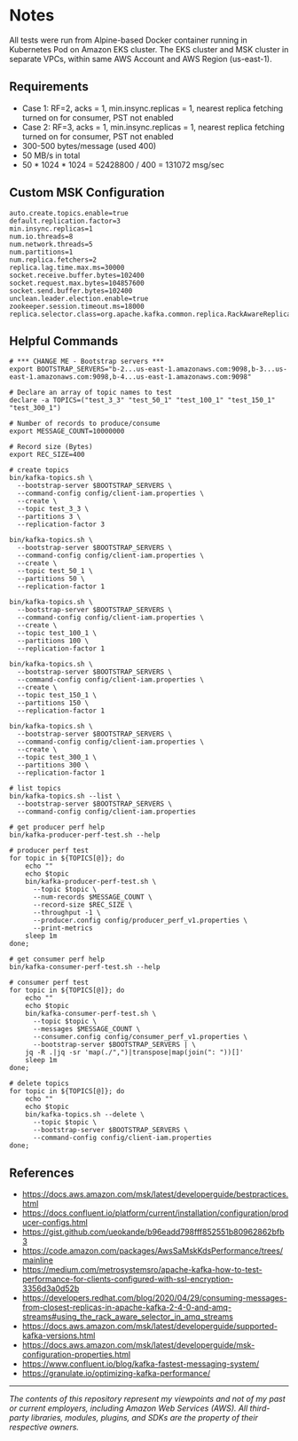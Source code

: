 # Notes

All tests were run from Alpine-based Docker container running in Kubernetes Pod on Amazon EKS cluster. The EKS cluster
and MSK cluster in separate VPCs, within same AWS Account and AWS Region (us-east-1).

## Requirements

- Case 1: RF=2, acks = 1, min.insync.replicas = 1, nearest replica fetching turned on for consumer, PST not enabled
- Case 2: RF=3, acks = 1, min.insync.replicas = 1, nearest replica fetching turned on for consumer, PST not enabled
- 300-500 bytes/message (used 400)
- 50 MB/s in total
- 50 * 1024 * 1024 = 52428800 / 400 = 131072 msg/sec

## Custom MSK Configuration

```properties
auto.create.topics.enable=true
default.replication.factor=3
min.insync.replicas=1
num.io.threads=8
num.network.threads=5
num.partitions=1
num.replica.fetchers=2
replica.lag.time.max.ms=30000
socket.receive.buffer.bytes=102400
socket.request.max.bytes=104857600
socket.send.buffer.bytes=102400
unclean.leader.election.enable=true
zookeeper.session.timeout.ms=18000
replica.selector.class=org.apache.kafka.common.replica.RackAwareReplicaSelector
```

## Helpful Commands

```shell
# *** CHANGE ME - Bootstrap servers ***
export BOOTSTRAP_SERVERS="b-2...us-east-1.amazonaws.com:9098,b-3...us-east-1.amazonaws.com:9098,b-4...us-east-1.amazonaws.com:9098"

# Declare an array of topic names to test
declare -a TOPICS=("test_3_3" "test_50_1" "test_100_1" "test_150_1" "test_300_1")

# Number of records to produce/consume
export MESSAGE_COUNT=10000000

# Record size (Bytes)
export REC_SIZE=400
```

```shell
# create topics
bin/kafka-topics.sh \
  --bootstrap-server $BOOTSTRAP_SERVERS \
  --command-config config/client-iam.properties \
  --create \
  --topic test_3_3 \
  --partitions 3 \
  --replication-factor 3

bin/kafka-topics.sh \
  --bootstrap-server $BOOTSTRAP_SERVERS \
  --command-config config/client-iam.properties \
  --create \
  --topic test_50_1 \
  --partitions 50 \
  --replication-factor 1

bin/kafka-topics.sh \
  --bootstrap-server $BOOTSTRAP_SERVERS \
  --command-config config/client-iam.properties \
  --create \
  --topic test_100_1 \
  --partitions 100 \
  --replication-factor 1

bin/kafka-topics.sh \
  --bootstrap-server $BOOTSTRAP_SERVERS \
  --command-config config/client-iam.properties \
  --create \
  --topic test_150_1 \
  --partitions 150 \
  --replication-factor 1

bin/kafka-topics.sh \
  --bootstrap-server $BOOTSTRAP_SERVERS \
  --command-config config/client-iam.properties \
  --create \
  --topic test_300_1 \
  --partitions 300 \
  --replication-factor 1
```

```shell
# list topics
bin/kafka-topics.sh --list \
  --bootstrap-server $BOOTSTRAP_SERVERS \
  --command-config config/client-iam.properties
```

```shell
# get producer perf help
bin/kafka-producer-perf-test.sh --help

# producer perf test
for topic in ${TOPICS[@]}; do
    echo ""
    echo $topic
    bin/kafka-producer-perf-test.sh \
      --topic $topic \
      --num-records $MESSAGE_COUNT \
      --record-size $REC_SIZE \
      --throughput -1 \
      --producer.config config/producer_perf_v1.properties \
      --print-metrics
    sleep 1m
done;
```

```shell
# get consumer perf help
bin/kafka-consumer-perf-test.sh --help

# consumer perf test
for topic in ${TOPICS[@]}; do
    echo ""
    echo $topic
    bin/kafka-consumer-perf-test.sh \
      --topic $topic \
      --messages $MESSAGE_COUNT \
      --consumer.config config/consumer_perf_v1.properties \
      --bootstrap-server $BOOTSTRAP_SERVERS | \
    jq -R .|jq -sr 'map(./",")|transpose|map(join(": "))[]'
    sleep 1m
done;
```

```shell
# delete topics
for topic in ${TOPICS[@]}; do
    echo ""
    echo $topic
    bin/kafka-topics.sh --delete \
      --topic $topic \
      --bootstrap-server $BOOTSTRAP_SERVERS \
      --command-config config/client-iam.properties
done;
```

## References

- <https://docs.aws.amazon.com/msk/latest/developerguide/bestpractices.html>
- <https://docs.confluent.io/platform/current/installation/configuration/producer-configs.html>
- <https://gist.github.com/ueokande/b96eadd798fff852551b80962862bfb3>
- <https://code.amazon.com/packages/AwsSaMskKdsPerformance/trees/mainline>
- <https://medium.com/metrosystemsro/apache-kafka-how-to-test-performance-for-clients-configured-with-ssl-encryption-3356d3a0d52b>
- <https://developers.redhat.com/blog/2020/04/29/consuming-messages-from-closest-replicas-in-apache-kafka-2-4-0-and-amq-streams#using_the_rack_aware_selector_in_amq_streams>
- <https://docs.aws.amazon.com/msk/latest/developerguide/supported-kafka-versions.html>
- <https://docs.aws.amazon.com/msk/latest/developerguide/msk-configuration-properties.html>
- <https://www.confluent.io/blog/kafka-fastest-messaging-system/>
- <https://granulate.io/optimizing-kafka-performance/>

---

<i>The contents of this repository represent my viewpoints and not of my past or current employers, including Amazon Web
Services (AWS). All third-party libraries, modules, plugins, and SDKs are the property of their respective owners.</i>
